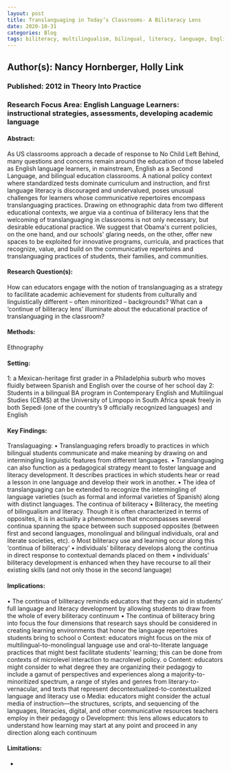 ```yaml
---
layout: post
title: Translanguaging in Today’s Classrooms- A Biliteracy Lens
date: 2020-10-31
categories: Blog
tags: biliteracy, multilingualism, bilingual, literacy, language, English as a second language, immigration, translanguaging
---
```


## Author(s): Nancy Hornberger, Holly Link

### Published: 2012 in Theory Into Practice

### Research Focus Area: English Language Learners: instructional strategies, assessments, developing academic language

#### Abstract:
As US classrooms approach a decade of response to No Child Left Behind, many questions and concerns remain around the education of those labeled as English language learners, in mainstream, English as a Second Language, and bilingual education classrooms. A national policy context where standardized tests dominate curriculum and instruction, and first language literacy is discouraged and undervalued, poses unusual challenges for learners whose communicative repertoires encompass translanguaging practices. Drawing on ethnographic data from two different educational contexts, we argue via a continua of biliteracy lens that the welcoming of translanguaging in classrooms is not only necessary, but desirable educational practice. We suggest that Obama's current policies, on the one hand, and our schools' glaring needs, on the other, offer new spaces to be exploited for innovative programs, curricula, and practices that recognize, value, and build on the communicative repertoires and translanguaging practices of students, their families, and communities.


#### Research Question(s):
How can educators engage with the notion of translanguaging as a strategy to facilitate academic achievement for students from culturally and linguistically different – often minoritized – backgrounds? What can a ‘continue of biliteracy lens’ illuminate about the educational practice of translanguaging in the classroom? 


#### Methods:
Ethnography


#### Setting:
1: a Mexican-heritage first grader in a Philadelphia suburb who moves fluidly between Spanish and English over the course of her school day 2: Students in a bilingual BA program in Contemporary English and Multilingual Studies (CEMS) at the University of Limpopo in South Africa speak freely in both Sepedi (one of the country’s 9 officially recognized languages) and English 


#### Key Findings:
Translaguaging: • Translanguaging refers broadly to practices in which bilingual students communicate and make meaning by drawing on and intermingling linguistic features from different languages. • Translanguaging can also function as a pedagogical strategy meant to foster language and literacy development. It describes practices in which students hear or read a lesson in one language and develop their work in another. • The idea of translanguaging can be extended to recognize the intermingling of language varieties (such as formal and informal varieties of Spanish) along with distinct languages. The continua of biliteracy • Biliteracy, the meeting of bilingualism and literacy. Though it is often characterized in terms of opposites, it is in actuality a phenomenon that encompasses several continua spanning the space between such supposed opposites (between first and second languages, monolingual and bilingual individuals, oral and literate societies, etc).  o Most biliteracy use and learning occur along this ‘continua of biliteracy’ • individuals' biliteracy develops along the continua in direct response to contextual demands placed on them • individuals' biliteracy development is enhanced when they have recourse to all their existing skills (and not only those in the second language) 


#### Implications:
• The continua of biliteracy reminds educators that they can aid in students’ full language and literacy development by allowing students to draw from the whole of every biliteracy continuum  • The continua of biliteracy bring into focus the four dimensions that research says should be considered in creating learning environments that honor the language repertoires students bring to school o Context: educators might focus on the mix of multilingual-to-monolingual language use and oral-to-literate language practices that might best facilitate students' learning; this can be done from contexts of microlevel interaction to macrolevel policy. o Content: educators might consider to what degree they are organizing their pedagogy to include a gamut of perspectives and experiences along a majority-to-minoritized spectrum, a range of styles and genres from literary-to-vernacular, and texts that represent decontextualized-to-contextualized language and literacy use o Media: educators might consider the actual media of instruction—the structures, scripts, and sequencing of the languages, literacies, digital, and other communicative resources teachers employ in their pedagogy o Development:  this lens allows educators to understand how learning may start at any point and proceed in any direction along each continuum 


#### Limitations:
-



